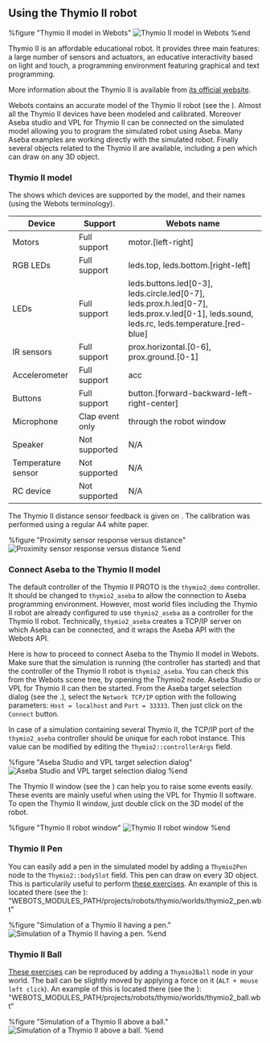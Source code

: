 ## Using the Thymio II robot


%figure "Thymio II model in Webots"
![Thymio II model in Webots](png/thymio2.png)
%end

Thymio II is an affordable educational robot. It provides three main features: a
large number of sensors and actuators, an educative interactivity based on light
and touch, a programming environment featuring graphical and text programming.

More information about the Thymio II is available from [its official
website](https://aseba.wikidot.com/en:thymio).

Webots contains an accurate model of the Thymio II robot (see the ). Almost all
the Thymio II devices have been modeled and calibrated. Moreover Aseba studio
and VPL for Thymio II can be connected on the simulated model allowing you to
program the simulated robot using Aseba. Many Aseba examples are working
directly with the simulated robot. Finally several objects related to the Thymio
II are available, including a pen which can draw on any 3D object.

### Thymio II model

The  shows which devices are supported by the model, and their names (using the
Webots terminology).

| Device | Support | Webots name |
| --- | --- | --- |
| Motors | Full support | motor.[left-right] |
| RGB LEDs | Full support | leds.top, leds.bottom.[right-left] |
| LEDs | Full support | leds.buttons.led[0-3], leds.circle.led[0-7], leds.prox.h.led[0-7], leds.prox.v.led[0-1], leds.sound, leds.rc, leds.temperature.[red-blue] |
| IR sensors | Full support | prox.horizontal.[0-6], prox.ground.[0-1] |
| Accelerometer | Full support | acc |
| Buttons | Full support | button.[forward-backward-left-right-center] |
| Microphone | Clap event only | through the robot window |
| Speaker | Not supported | N/A |
| Temperature sensor | Not supported | N/A |
| RC device | Not supported | N/A |

The Thymio II distance sensor feedback is given on . The calibration was
performed using a regular A4 white paper.


%figure "Proximity sensor response versus distance"
![Proximity sensor response versus distance](png/thymio2_horizontal_prox_feedback.png)
%end

### Connect Aseba to the Thymio II model

The default controller of the Thymio II PROTO is the `thymio2_demo` controller.
It should be changed to `thymio2_aseba` to allow the connection to Aseba
programming environment. However, most world files including the Thymio II robot
are already configured to use `thymio2_aseba` as a controller for the Thymio II
robot. Technically, `thymio2_aseba` creates a TCP/IP server on which Aseba can
be connected, and it wraps the Aseba API with the Webots API.

Here is how to proceed to connect Aseba to the Thymio II model in Webots. Make
sure that the simulation is running (the controller has started) and that the
controller of the Thymio II robot is `thymio2_aseba`. You can check this from
the Webots scene tree, by opening the Thymio2 node. Aseba Studio or VPL for
Thymio II can then be started. From the Aseba target selection dialog (see the
.), select the `Network TCP/IP` option with the following parameters: `Host =
localhost` and `Port = 33333`. Then just click on the `Connect` button.

In case of a simulation containing several Thymio II, the TCP/IP port of the
`thymio2_aseba` controller should be unique for each robot instance. This value
can be modified by editing the `Thymio2::controllerArgs` field.


%figure "Aseba Studio and VPL target selection dialog"
![Aseba Studio and VPL target selection dialog](png/thymio2_aseba_target_selection.png)
%end

The Thymio II window (see the ) can help you to raise some events easily. These
events are mainly useful when using the VPL for Thymio II software. To open the
Thymio II window, just double click on the 3D model of the robot.


%figure "Thymio II robot window"
![Thymio II robot window](png/thymio2_window.png)
%end

### Thymio II Pen

You can easily add a pen in the simulated model by adding a `Thymio2Pen` node to
the `Thymio2::bodySlot` field. This pen can draw on every 3D object. This is
particularily useful to perform [these
exercises](https://aseba.wikidot.com/en:thymiodrawing). An example of this is
located there (see the ):
"WEBOTS_MODULES_PATH/projects/robots/thymio/worlds/thymio2_pen.wbt"


%figure "Simulation of a Thymio II having a pen."
![Simulation of a Thymio II having a pen.](png/thymio2_pen.png)
%end

### Thymio II Ball

[These exercises](https://aseba.wikidot.com/en:thymioballeinverse) can be
reproduced by adding a `Thymio2Ball` node in your world. The ball can be
slightly moved by applying a force on it (`ALT + mouse left click`). An example
of this is located there (see the ):
"WEBOTS_MODULES_PATH/projects/robots/thymio/worlds/thymio2_ball.wbt"


%figure "Simulation of a Thymio II above a ball."
![Simulation of a Thymio II above a ball.](png/thymio2_ball.png)
%end

